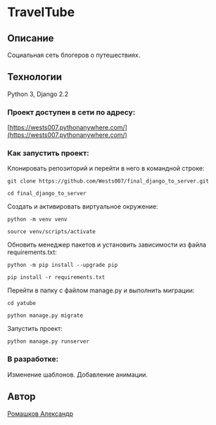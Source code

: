 # TravelTube

## Описание
Социальная сеть блогеров о путешествиях.

## Технологии
Python 3,
Django 2.2

### Проект доступен в сети по адресу:
[https://wests007.pythonanywhere.com/](https://wests007.pythonanywhere.com/)

### Как запустить проект:
Клонировать репозиторий и перейти в него в командной строке:
```
git clone https://github.com/Wests007/final_django_to_server.git
```
```
cd final_django_to_server
```
Cоздать и активировать виртуальное окружение:
```
python -m venv venv
```
```
source venv/scripts/activate
```
Обновить менеджер пакетов и установить зависимости из файла requirements.txt:
```
python -m pip install --upgrade pip
```
```
pip install -r requirements.txt
```
Перейти в папку с файлом manage.py и выполнить миграции:
```
cd yatube
```
```
python manage.py migrate
```
Запустить проект:
```
python manage.py runserver
```

### В разработке:
Изменение шаблонов. Добавление анимации.

## Автор
[Ромашков Александр](https://github.com/Wests007)
